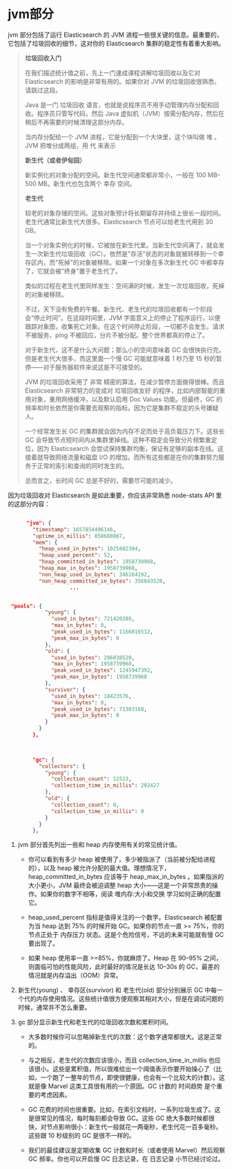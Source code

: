 # jvm部分

jvm 部分包括了运行 Elasticsearch 的 JVM 进程一些很关键的信息。最重要的，它包括了垃圾回收的细节，这对你的 Elasticsearch 集群的稳定性有着重大影响。

> **垃圾回收入门**
>
> 在我们描述统计值之前，先上一门速成课程讲解垃圾回收以及它对 Elasticsearch 的影响是非常有用的。如果你对 JVM 的垃圾回收很熟悉，请跳过这段。
> 
>Java 是一门 垃圾回收 语言，也就是说程序员不用手动管理内存分配和回收。程序员只管写代码，然后 Java 虚拟机（JVM）按需分配内存，然后在稍后不再需要的时候清理这部分内存。
>
>当内存分配给一个 JVM 进程，它是分配到一个大块里，这个块叫做 堆 。JVM 把堆分成两组，用 代 来表示
>
> **新生代（或者伊甸园）**
>
>新实例化的对象分配的空间。新生代空间通常都非常小，一般在 100 MB–500 MB。新生代也包含两个 幸存 空间。
>
>**老生代**
>
>较老的对象存储的空间。这些对象预计将长期留存并持续上很长一段时间。老生代通常比新生代大很多。Elasticsearch 节点可以给老生代用到 30 GB。
>
>当一个对象实例化的时候，它被放在新生代里。当新生代空间满了，就会发生一次新生代垃圾回收（GC）。依然是"存活"状态的对象就被转移到一个幸存区内，而"死掉"的对象被移除。如果一个对象在多次新生代 GC 中都幸存了，它就会被"终身"置于老生代了。
>
>类似的过程在老生代里同样发生：空间满的时候，发生一次垃圾回收，死掉的对象被移除。
>
>不过，天下没有免费的午餐。新生代、老生代的垃圾回收都有一个阶段会“停止时间”。在这段时间里，JVM 字面意义上的停止了程序运行，以便跟踪对象图，收集死亡对象。在这个时间停止阶段，一切都不会发生。请求不被服务，ping 不被回应，分片不被分配。整个世界都真的停止了。
>
>对于新生代，这不是什么大问题；那么小的空间意味着 GC 会很快执行完。但是老生代大很多，而这里面一个慢 GC 可能就意味着 1 秒乃至 15 秒的暂停——对于服务器软件来说这是不可接受的。
>
>JVM 的垃圾回收采用了 非常 精密的算法，在减少暂停方面做得很棒。而且 Elasticsearch 非常努力的变成对 垃圾回收友好 的程序，比如内部智能的重用对象，重用网络缓冲，以及默认启用 Doc Values 功能。但最终，GC 的频率和时长依然是你需要去观察的指标。因为它是集群不稳定的头号嫌疑人。
>
>一个经常发生长 GC 的集群就会因为内存不足而处于高负载压力下。这些长 GC 会导致节点短时间内从集群里掉线。这种不稳定会导致分片频繁重定位，因为 Elasticsearch 会尝试保持集群均衡，保证有足够的副本在线。这接着就导致网络流量和磁盘 I/O 的增加。而所有这些都是在你的集群努力服务于正常的索引和查询的同时发生的。
>
>总而言之，长时间 GC 总是不好的，需要尽可能的减少。

因为垃圾回收对 Elasticsearch 是如此重要，你应该非常熟悉 node-stats API 里的这部分内容：

```json

      "jvm": {
        "timestamp": 1657854496146,
        "uptime_in_millis": 858680867,
        "mem": {
          "heap_used_in_bytes": 1025882384,
          "heap_used_percent": 52,
          "heap_committed_in_bytes": 1958739968,
          "heap_max_in_bytes": 1958739968,
          "non_heap_used_in_bytes": 346164192,
          "non_heap_committed_in_bytes": 356843520,
					...
```

```json

 "pools": {
            "young": {
              "used_in_bytes": 721420288,
              "max_in_bytes": 0,
              "peak_used_in_bytes": 1166016512,
              "peak_max_in_bytes": 0
            },
            "old": {
              "used_in_bytes": 286038520,
              "max_in_bytes": 1958739968,
              "peak_used_in_bytes": 1245947392,
              "peak_max_in_bytes": 1958739968
            },
            "survivor": {
              "used_in_bytes": 18423576,
              "max_in_bytes": 0,
              "peak_used_in_bytes": 71303168,
              "peak_max_in_bytes": 0
            }
          }
        },
				
```

```json

        "gc": {
          "collectors": {
            "young": {
              "collection_count": 12523,
              "collection_time_in_millis": 202427
            },
            "old": {
              "collection_count": 0,
              "collection_time_in_millis": 0
            }
          }
        },

```

1. jvm 部分首先列出一些和 heap 内存使用有关的常见统计值。

	* 你可以看到有多少 heap 被使用了，多少被指派了（当前被分配给进程的），以及 heap 被允许分配的最大值。理想情况下，heap_committed_in_bytes 应该等于 heap_max_in_bytes 。如果指派的大小更小，JVM 最终会被迫调整 heap 大小——这是一个非常昂贵的操作。如果你的数字不相等，阅读 堆内存:大小和交换 学习如何正确的配置它。

	* heap_used_percent 指标是值得关注的一个数字。Elasticsearch 被配置为当 heap 达到 75% 的时候开始 GC。如果你的节点一直 >= 75%，你的节点正处于 内存压力 状态。这是个危险信号，不远的未来可能就有慢 GC 要出现了。

	* 如果 heap 使用率一直 >=85%，你就麻烦了。Heap 在 90–95% 之间，则面临可怕的性能风险，此时最好的情况是长达 10–30s 的 GC，最差的情况就是内存溢出（OOM）异常。
	

1. 新生代(young) 、 幸存区(survivor) 和 老生代(old) 部分分别展示 GC 中每一个代的内存使用情况。这些统计值很方便观察其相对大小，但是在调试问题的时候，通常并不怎么重要。

1. gc 部分显示新生代和老生代的垃圾回收次数和累积时间。

	* 大多数时候你可以忽略掉新生代的次数：这个数字通常都很大。这是正常的。
	
	* 与之相反，老生代的次数应该很小，而且 collection_time_in_millis 也应该很小。这些是累积值，所以很难给出一个阈值表示你要开始操心了（比如，一个跑了一整年的节点，即使很健康，也会有一个比较大的计数）。这就是像 Marvel 这类工具很有用的一个原因。GC 计数的 时间趋势 是个重要的考虑因素。
	
	* GC 花费的时间也很重要。比如，在索引文档时，一系列垃圾生成了。这是很常见的情况，每时每刻都会导致 GC。这些 GC 绝大多数时候都很快，对节点影响很小：新生代一般就花一两毫秒，老生代花一百多毫秒。这些跟 10 秒级别的 GC 是很不一样的。
	
	* 我们的最佳建议是定期收集 GC 计数和时长（或者使用 Marvel）然后观察 GC 频率。你也可以开启慢 GC 日志记录，在 日志记录 小节已经讨论过。

